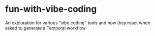 # fun-with-vibe-coding
An exploration for various "vibe coding" tools and how they react when asked to generate a Temporal workflow
